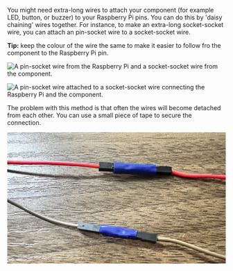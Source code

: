 You might need extra-long wires to attach your component (for example LED, button, or buzzer) to your Raspberry Pi pins. You can do this by 'daisy chaining' wires together. For instance, to make an extra-long socket-socket wire, you can attach an pin-socket wire to a socket-socket wire.

**Tip:** keep the colour of the wire the same to make it easier to follow fro the component to the Raspberry Pi pin.

![A pin-socket wire from the Raspberry Pi and a socket-socket wire from the component.](images/daisy-chain-ends.png)

![A pin-socket wire attached to a socket-socket wire connecting the Raspberry Pi and the component.](images/daisy-chain.png)

The problem with this method is that often the wires will become detached from each other. You can use a small piece of tape to secure the connection.

![A pin-socket wire taped to a socket-socket wire.](images/tape-daisy-chain.png)
